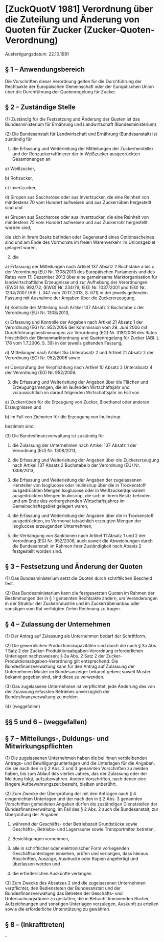 # [ZuckQuotV 1981] Verordnung über die Zuteilung und Änderung von Quoten für Zucker  (Zucker-Quoten-Verordnung)

Ausfertigungsdatum: 22.10.1981

 

## § 1 – Anwendungsbereich

Die Vorschriften dieser Verordnung gelten für die Durchführung der Rechtsakte der Europäischen Gemeinschaft oder der Europäischen Union über die Durchführung der Quotenregelung für Zucker.


## § 2 – Zuständige Stelle

(1) Zuständig für die Festsetzung und Änderung der Quoten ist das Bundesministerium für Ernährung und Landwirtschaft (Bundesministerium).

(2) Die Bundesanstalt für Landwirtschaft und Ernährung (Bundesanstalt) ist zuständig für

1. die Erfassung und Weiterleitung der Mitteilungen der Zuckerhersteller und der Rohzuckerraffinierer der in Weißzucker ausgedrückten Gesamtmengen an

a) Weißzucker,

b) Rohzucker,

c) Invertzucker,

d) Sirupen aus Saccharose oder aus Invertzucker, die eine Reinheit von mindestens 70 vom Hundert aufweisen und aus Zuckerrüben hergestellt sind und

e) Sirupen aus Saccharose oder aus Invertzucker, die eine Reinheit von mindestens 75 vom Hundert aufweisen und aus Zuckerrohr hergestellt worden sind,

die sich in ihrem Besitz befinden oder Gegenstand eines Optionsscheines sind und am Ende des Vormonats im freien Warenverkehr im Unionsgebiet gelagert waren,

2. die

a) Erfassung der Mitteilungen nach Artikel 137 Absatz 2 Buchstabe a bis c der Verordnung (EU) Nr. 1308/2013 des Europäischen Parlaments und des Rates vom 17. Dezember 2013 über eine gemeinsame Marktorganisation für landwirtschaftliche Erzeugnisse und zur Aufhebung der Verordnungen (EWG) Nr. 992/72, (EWG) Nr. 234/79, (EG) Nr. 1037/2001 und (EG) Nr. 1234/2007 (ABl. L 347 vom 20.12.2013, S. 671) in der jeweils geltenden Fassung mit Ausnahme der Angaben über die Zuckererzeugung,

b) Kontrolle der Mitteilung nach Artikel 137 Absatz 2 Buchstabe c der Verordnung (EU) Nr. 1308/2013,

c) Erfassung und Kontrolle der Angaben nach Artikel 21 Absatz 1 der Verordnung (EG) Nr. 952/2006 der Kommission vom 29. Juni 2006 mit Durchführungsbestimmungen zur Verordnung (EG) Nr. 318/2006 des Rates hinsichtlich der Binnenmarktordnung und Quotenregelung für Zucker (ABl. L 178 vom 1.7.2006, S. 39) in der jeweils geltenden Fassung,

d) Mitteilungen nach Artikel 15a Unterabsatz 2 und Artikel 21 Absatz 2 der Verordnung (EG) Nr. 952/2006 sowie

e) Überprüfung der Verpflichtung nach Artikel 10 Absatz 2 Unterabsatz 4 der Verordnung (EG) Nr. 952/2006.

3. die Erfassung und Weiterleitung der Angaben über die Flächen und Erzeugungsmengen, die im laufenden Wirtschaftsjahr und voraussichtlich im darauf folgenden Wirtschaftsjahr im Fall von

a) Zuckerrüben für die Erzeugung von Zucker, Bioethanol oder anderen Erzeugnissen und

b) im Fall von Zichorien für die Erzeugung von Inulinsirup

bestimmt sind.

(3) Die Bundesfinanzverwaltung ist zuständig für

1. die Zulassung der Unternehmen nach Artikel 137 Absatz 1 der Verordnung (EU) Nr. 1308/2013,

2. die Erfassung und Weiterleitung der Angaben über die Zuckererzeugung nach Artikel 137 Absatz 2 Buchstabe b der Verordnung (EU) Nr. 1308/2013,

3. die Erfassung und Weiterleitung der Angaben der zugelassenen Hersteller von Isoglucose oder Inulinsirup über die in Trockenstoff ausgedrückten Mengen Isoglucose oder in Weißzuckeräquivalent ausgedrückten Mengen Inulinsirup, die sich in ihrem Besitz befinden und am Ende des vorhergehenden Wirtschaftsjahres im Gemeinschaftsgebiet gelagert waren,

4. die Erfassung und Weiterleitung der Angaben über die in Trockenstoff ausgedrückten, im Vormonat tatsächlich erzeugten Mengen der Isoglucose erzeugenden Unternehmen,

5. die Verhängung von Sanktionen nach Artikel 11 Absatz 1 und 2 der Verordnung (EG) Nr. 952/2006, auch soweit die Abweichungen durch die Bundesanstalt im Rahmen ihrer Zuständigkeit nach Absatz 2 festgestellt worden sind.


## § 3 – Festsetzung und Änderung der Quoten

(1) Das Bundesministerium setzt die Quoten durch schriftlichen Bescheid fest.

(2) Das Bundesministerium kann die festgesetzten Quoten im Rahmen der Bestimmungen der in § 1 genannten Rechtsakte ändern, um Veränderungen in der Struktur der Zuckerindustrie und im Zuckerrübenanbau oder sonstigen vom Rat verfolgten Zielen Rechnung zu tragen.


## § 4 – Zulassung der Unternehmen

(1) Der Antrag auf Zulassung als Unternehmen bedarf der Schriftform.

(2) Die gewerblichen Produktionskapazitäten sind durch die nach § 3a Abs. 1 Satz 2 der Zucker-Produktionsabgaben-Verordnung erforderlichen Unterlagen nachzuweisen; § 3a Abs. 2 Satz 2 der Zucker-Produktionsabgaben-Verordnung gilt entsprechend. Die Bundesfinanzverwaltung kann für den Antrag auf Zulassung der Unternehmen Muster im Bundesanzeiger bekannt geben; soweit Muster bekannt gegeben sind, sind diese zu verwenden.

(3) Das zugelassene Unternehmen ist verpflichtet, jede Änderung des von der Zulassung erfassten Betriebes unverzüglich der Bundesfinanzverwaltung zu melden.

(4) (weggefallen)


## §§ 5 und 6 – (weggefallen)


## § 7 – Mitteilungs-, Duldungs- und Mitwirkungspflichten

(1) Die zugelassenen Unternehmen haben die bei ihnen verbleibenden Antrags- und Bewilligungsunterlagen und die Unterlagen für die Angaben, die sie nach den in § 2 Abs. 2 und 3 genannten Vorschriften zu melden haben, bis zum Ablauf des vierten Jahres, das der Zulassung oder der Meldung folgt, aufzubewahren. Andere Vorschriften, nach denen eine längere Aufbewahrungszeit besteht, bleiben unberührt.

(2) Zum Zwecke der Überprüfung der mit den Anträgen nach § 4 eingereichten Unterlagen und der nach den in § 2 Abs. 3 genannten Vorschriften gemeldeten Angaben dürfen die zuständigen Dienststellen der Bundesfinanzverwaltung, im Fall des § 2 Abs. 2 auch die Bundesanstalt, zur Überprüfung der Angaben

1. während der Geschäfts- oder Betriebszeit Grundstücke sowie Geschäfts-, Betriebs- und Lagerräume sowie Transportmittel betreten,

2. Besichtigungen vornehmen,

3. alle in schriftlicher oder elektronischer Form vorliegenden Geschäftsunterlagen einsehen, prüfen und verlangen, dass hieraus Abschriften, Auszüge, Ausdrucke oder Kopien angefertigt und überlassen werden und

4. die erforderlichen Auskünfte verlangen.

(3) Zum Zwecke des Absatzes 2 sind die zugelassenen Unternehmen verpflichtet, den Bediensteten der Bundesanstalt und der Bundesfinanzverwaltung das Betreten der Geschäfts- und Untersuchungsräume zu gestatten, die in Betracht kommenden Bücher, Aufzeichnungen und sonstigen Unterlagen vorzulegen, Auskunft zu erteilen sowie die erforderliche Unterstützung zu gewähren.


## § 8 – (Inkrafttreten)

\-
